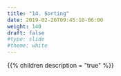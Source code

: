 ```yaml
---
title: "14. Sorting"
date: 2019-02-26T09:45:10-06:00
weight: 140
draft: false
#type: slide
#theme: white
---
```


{{% children description = "true" %}}


